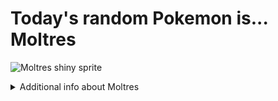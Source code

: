 # Today's random Pokemon is... Moltres

![Moltres shiny sprite](https://raw.githubusercontent.com/PokeAPI/sprites/master/sprites/pokemon/shiny/146.png)

<details>
<summary>Additional info about Moltres</summary>

| srpite type | image |
|------|------|
| back_default | ![Moltres back_default sprite](https://raw.githubusercontent.com/PokeAPI/sprites/master/sprites/pokemon/back/146.png) |
| back_shiny | ![Moltres back_shiny sprite](https://raw.githubusercontent.com/PokeAPI/sprites/master/sprites/pokemon/back/shiny/146.png) |
| front_default | ![Moltres front_default sprite](https://raw.githubusercontent.com/PokeAPI/sprites/master/sprites/pokemon/146.png) | </details>